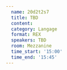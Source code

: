 ```yaml
---
  name: 20d2t2s7
  title: TBD
  content:
  category: Langage
  format: REX
  speakers: TBD
  room: Mezzanine
  time_start: '15:00'
  time_end: '15:45'
---
```


